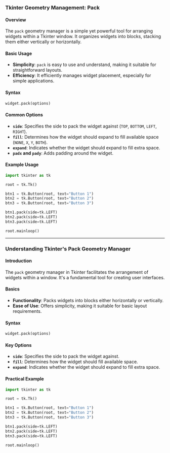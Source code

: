 ### Tkinter Geometry Management: Pack

#### Overview

The `pack` geometry manager is a simple yet powerful tool for arranging widgets within a Tkinter window. It organizes widgets into blocks, stacking them either vertically or horizontally.

#### Basic Usage

- **Simplicity**: `pack` is easy to use and understand, making it suitable for straightforward layouts.
- **Efficiency**: It efficiently manages widget placement, especially for simple applications.

#### Syntax

```python
widget.pack(options)
```

#### Common Options

- **`side`**: Specifies the side to pack the widget against (`TOP`, `BOTTOM`, `LEFT`, `RIGHT`).
- **`fill`**: Determines how the widget should expand to fill available space (`NONE`, `X`, `Y`, `BOTH`).
- **`expand`**: Indicates whether the widget should expand to fill extra space.
- **`padx` and `pady`**: Adds padding around the widget.

#### Example Usage

```python
import tkinter as tk

root = tk.Tk()

btn1 = tk.Button(root, text="Button 1")
btn2 = tk.Button(root, text="Button 2")
btn3 = tk.Button(root, text="Button 3")

btn1.pack(side=tk.LEFT)
btn2.pack(side=tk.LEFT)
btn3.pack(side=tk.LEFT)

root.mainloop()
```

---

### Understanding Tkinter's Pack Geometry Manager

#### Introduction

The `pack` geometry manager in Tkinter facilitates the arrangement of widgets within a window. It's a fundamental tool for creating user interfaces.

#### Basics

- **Functionality**: Packs widgets into blocks either horizontally or vertically.
- **Ease of Use**: Offers simplicity, making it suitable for basic layout requirements.

#### Syntax

```python
widget.pack(options)
```

#### Key Options

- **`side`**: Specifies the side to pack the widget against.
- **`fill`**: Determines how the widget should fill available space.
- **`expand`**: Indicates whether the widget should expand to fill extra space.

#### Practical Example

```python
import tkinter as tk

root = tk.Tk()

btn1 = tk.Button(root, text="Button 1")
btn2 = tk.Button(root, text="Button 2")
btn3 = tk.Button(root, text="Button 3")

btn1.pack(side=tk.LEFT)
btn2.pack(side=tk.LEFT)
btn3.pack(side=tk.LEFT)

root.mainloop()
```

